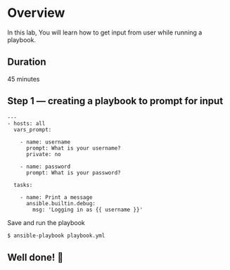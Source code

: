 <link rel='stylesheet' href='../assets/css/main.css'/>

# Overview

In this lab, You will learn how to get input from user while running a playbook.



## Duration

45 minutes

## Step 1 — creating a playbook to prompt for input



```text
---
- hosts: all
  vars_prompt:

    - name: username
      prompt: What is your username?
      private: no

    - name: password
      prompt: What is your password?

  tasks:

    - name: Print a message
      ansible.builtin.debug:
        msg: 'Logging in as {{ username }}'
```

Save and run the playbook

```bash
$ ansible-playbook playbook.yml
```

## Well done! 👏